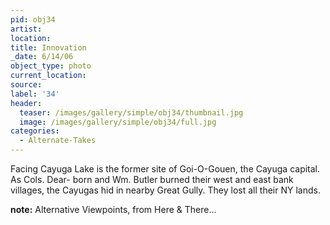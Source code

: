 ```yaml
---
pid: obj34
artist:
location:
title: Innovation
_date: 6/14/06
object_type: photo
current_location:
source:
label: '34'
header:
  teaser: /images/gallery/simple/obj34/thumbnail.jpg
  image: /images/gallery/simple/obj34/full.jpg
categories:
  - Alternate-Takes
---
```

Facing Cayuga Lake is the former site of Goi-O-Gouen, the Cayuga capital. As Cols. Dear- born and Wm. Butler burned their west and east bank villages, the Cayugas hid in nearby Great Gully. They lost all their NY lands.

**note:**
Alternative Viewpoints, from Here & There...
